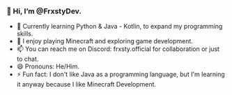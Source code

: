 ### 👋 Hi, I’m @FrxstyDev.

- 🌱 Currently learning Python & Java - Kotlin, to expand my programming skills.
- 👀 I enjoy playing Minecraft and exploring game development.
- 📫 You can reach me on Discord: frxsty.official for collaboration or just to chat.
- 😄 Pronouns: He/Him.
- ⚡ Fun fact: I don't like Java as a programming language, but I'm learning it anyway because I like Minecraft Development.
